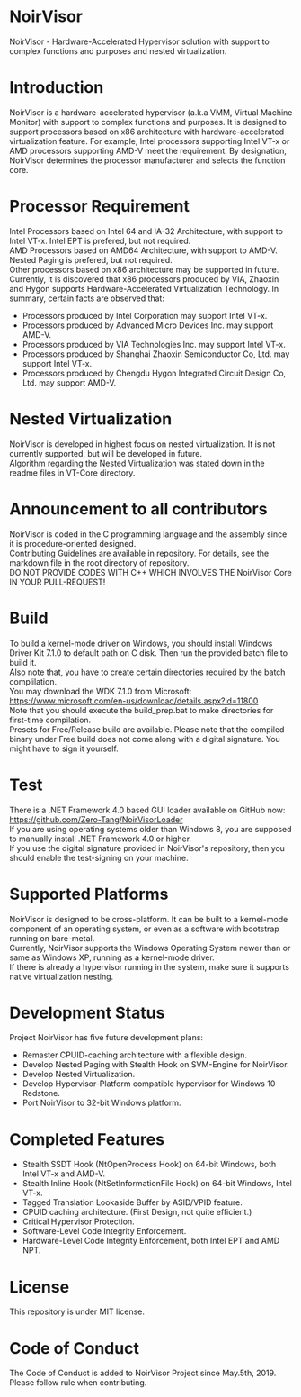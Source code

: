 # NoirVisor
NoirVisor - Hardware-Accelerated Hypervisor solution with support to complex functions and purposes and nested virtualization.

# Introduction
NoirVisor is a hardware-accelerated hypervisor (a.k.a VMM, Virtual Machine Monitor) with support to complex functions and purposes. It is designed to support processors based on x86 architecture with hardware-accelerated virtualization feature. For example, Intel processors supporting Intel VT-x or AMD processors supporting AMD-V meet the requirement. By designation, NoirVisor determines the processor manufacturer and selects the function core.

# Processor Requirement
Intel Processors based on Intel 64 and IA-32 Architecture, with support to Intel VT-x. Intel EPT is prefered, but not required. <br>
AMD Processors based on AMD64 Architecture, with support to AMD-V. Nested Paging is prefered, but not required. <br>
Other processors based on x86 architecture may be supported in future. <br>
Currently, it is discovered that x86 processors produced by VIA, Zhaoxin and Hygon supports Hardware-Accelerated Virtualization Technology. In summary, certain facts are observed that:
- Processors produced by Intel Corporation may support Intel VT-x.
- Processors produced by Advanced Micro Devices Inc. may support AMD-V.
- Processors produced by VIA Technologies Inc. may support Intel VT-x.
- Processors produced by Shanghai Zhaoxin Semiconductor Co, Ltd. may support Intel VT-x.
- Processors produced by Chengdu Hygon Integrated Circuit Design Co, Ltd. may support AMD-V.

# Nested Virtualization
NoirVisor is developed in highest focus on nested virtualization. It is not currently supported, but will be developed in future. <br>
Algorithm regarding the Nested Virtualization was stated down in the readme files in VT-Core directory.

# Announcement to all contributors
NoirVisor is coded in the C programming language and the assembly since it is procedure-oriented designed. <br>
Contributing Guidelines are available in repository. For details, see the markdown file in the root directory of repository. <br>
DO NOT PROVIDE CODES WITH C++ WHICH INVOLVES THE NoirVisor Core IN YOUR PULL-REQUEST!

# Build
To build a kernel-mode driver on Windows, you should install Windows Driver Kit 7.1.0 to default path on C disk. Then run the provided batch file to build it. <br>
Also note that, you have to create certain directories required by the batch complilation. <br>
You may download the WDK 7.1.0 from Microsoft: https://www.microsoft.com/en-us/download/details.aspx?id=11800 <br>
Note that you should execute the build_prep.bat to make directories for first-time compilation. <br>
Presets for Free/Release build are available. Please note that the compiled binary under Free build does not come along with a digital signature. You might have to sign it yourself.

# Test
There is a .NET Framework 4.0 based GUI loader available on GitHub now: https://github.com/Zero-Tang/NoirVisorLoader <br>
If you are using operating systems older than Windows 8, you are supposed to manually install .NET Framework 4.0 or higher. <br>
If you use the digital signature provided in NoirVisor's repository, then you should enable the test-signing on your machine.

# Supported Platforms
NoirVisor is designed to be cross-platform. It can be built to a kernel-mode component of an operating system, or even as a software with bootstrap running on bare-metal. <br>
Currently, NoirVisor supports the Windows Operating System newer than or same as Windows XP, running as a kernel-mode driver. <br>
If there is already a hypervisor running in the system, make sure it supports native virtualization nesting.

# Development Status
Project NoirVisor has five future development plans: <br>
- Remaster CPUID-caching architecture with a flexible design. <br>
- Develop Nested Paging with Stealth Hook on SVM-Engine for NoirVisor. <br>
- Develop Nested Virtualization. <br>
- Develop Hypervisor-Platform compatible hypervisor for Windows 10 Redstone. <br>
- Port NoirVisor to 32-bit Windows platform.

# Completed Features
- Stealth SSDT Hook (NtOpenProcess Hook) on 64-bit Windows, both Intel VT-x and AMD-V.
- Stealth Inline Hook (NtSetInformationFile Hook) on 64-bit Windows, Intel VT-x.
- Tagged Translation Lookaside Buffer by ASID/VPID feature.
- CPUID caching architecture. (First Design, not quite efficient.)
- Critical Hypervisor Protection.
- Software-Level Code Integrity Enforcement.
- Hardware-Level Code Integrity Enforcement, both Intel EPT and AMD NPT.

# License
This repository is under MIT license. <br>

# Code of Conduct
The Code of Conduct is added to NoirVisor Project since May.5th, 2019. Please follow rule when contributing.